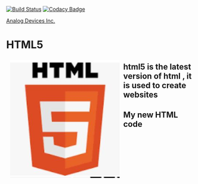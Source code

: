 
[![Build Status](https://travis-ci.org/analogdevicesinc/no-OS.svg?branch=master)](https://travis-ci.org/analogdevicesinc/no-OS) [![Codacy Badge](https://api.codacy.com/project/badge/Grade/9f57b0bbc3f6465ea211aa6c96afcb23)](https://www.codacy.com/gh/analogdevicesinc/no-OS?utm_source=github.com&amp;utm_medium=referral&amp;utm_content=analogdevicesinc/no-OS&amp;utm_campaign=Badge_Grade)

[Analog Devices Inc.](http://www.analog.com/en/index.html)

# HTML5
<a href=""><img src="html5.JPG" align="left" hspace="10" vspace="6"></a>
## html5 is the latest version of html , it is used to create websites
## My new HTML code

